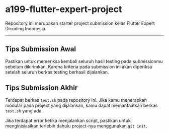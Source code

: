 # a199-flutter-expert-project

Repository ini merupakan starter project submission kelas Flutter Expert Dicoding Indonesia.

---

## Tips Submission Awal

Pastikan untuk memeriksa kembali seluruh hasil testing pada submissionmu sebelum dikirimkan. Karena kriteria pada submission ini akan diperiksa setelah seluruh berkas testing berhasil dijalankan.


## Tips Submission Akhir

Terdapat berkas `test.sh` pada repository ini. Jika kamu menerapkan modular pada project yang dijalankan, kamu dapat memanfaatkan berkas `test.sh` yang ada.

Jika terdapat error ketika menjalankan script, pastikan untuk menginisiasikan terlebih dahulu project-nya menggunakan `git init`.
